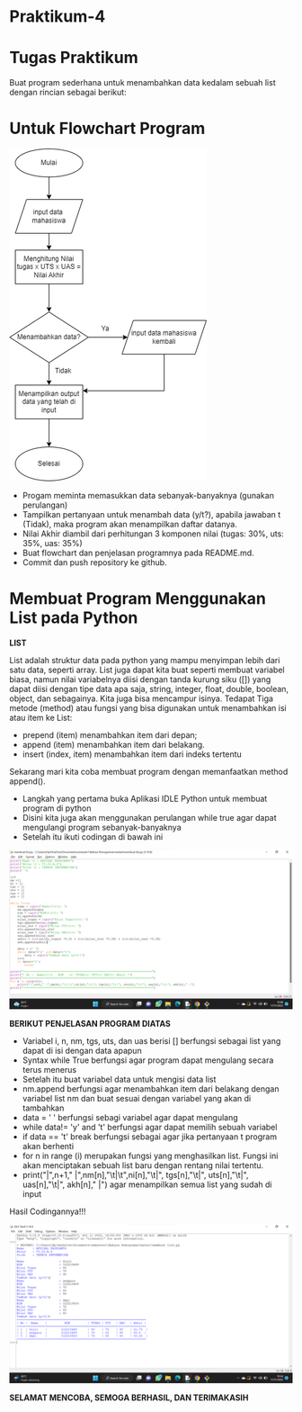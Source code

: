 # Praktikum-4
# Tugas Praktikum
Buat program sederhana untuk menambahkan data kedalam sebuah
list dengan rincian sebagai berikut:

# Untuk Flowchart Program

![Flowchart](screenshot/flowchartlisttuple.png)

- Progam meminta memasukkan data sebanyak-banyaknya (gunakan
  perulangan)
- Tampilkan pertanyaan untuk menambah data (y/t?), apabila jawaban
  t (Tidak), maka program akan menampilkan daftar datanya.
- Nilai Akhir diambil dari perhitungan 3 komponen nilai (tugas: 30%,
  uts: 35%, uas: 35%)
- Buat flowchart dan penjelasan programnya pada README.md.
- Commit dan push repository ke github.


# Membuat Program Menggunakan List pada Python


**LIST**


List adalah struktur data pada python yang mampu menyimpan lebih dari satu data, seperti array. List juga dapat kita buat seperti membuat variabel biasa, namun nilai variabelnya diisi dengan tanda kurung siku ([]) yang dapat diisi dengan tipe data apa saja, string, integer, float, double, boolean, object, dan sebagainya. Kita juga bisa mencampur isinya. Tedapat Tiga metode (method) atau fungsi yang bisa digunakan untuk menambahkan isi atau item ke List:
- prepend (item) menambahkan item dari depan;
- append (item) menambahkan item dari belakang.
- insert (index, item) menambahkan item dari indeks tertentu

Sekarang mari kita coba membuat program dengan memanfaatkan method append().

- Langkah yang pertama buka Aplikasi IDLE Python untuk membuat program di python
- Disini kita juga akan menggunakan perulangan while true agar dapat mengulangi program sebanyak-banyaknya
- Setelah itu ikuti codingan di bawah ini

![Gambar 1](screenshot/coding.png)

**BERIKUT PENJELASAN PROGRAM DIATAS**
- Variabel i, n, nm, tgs, uts, dan uas berisi [] berfungsi sebagai list yang dapat di isi dengan data apapun
- Syntax while True berfungsi agar program dapat mengulang secara terus menerus
- Setelah itu buat variabel data untuk mengisi data list
- nm.append berfungsi agar menambahkan item dari belakang dengan variabel list nm dan buat sesuai dengan variabel yang akan di tambahkan
- data = ' ' berfungsi sebagi variabel agar dapat mengulang
- while data!= 'y' and 't' berfungsi agar dapat memilih sebuah variabel
- if data == 't' break berfungsi sebagai agar jika pertanyaan t program akan berhenti
- for n in range (i) merupakan fungsi yang menghasilkan list. Fungsi ini akan menciptakan sebuah list baru dengan rentang nilai tertentu.
-  print("|",n+1," |",nm[n],"\t|\t",ni[n],"\t|", tgs[n],"\t|", uts[n],"\t|", uas[n],"\t|", akh[n]," |") agar menampilkan semua list yang sudah di input


Hasil Codingannya!!!

![Gambar 2](screenshot/output.png)

**SELAMAT MENCOBA, SEMOGA BERHASIL, DAN TERIMAKASIH**
